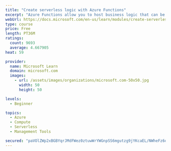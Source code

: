 ```yaml
---
title: "Create serverless logic with Azure Functions"
excerpt: "Azure Functions allow you to host business logic that can be executed without managing or provisioning server infrastructure"
webUrl: https://docs.microsoft.com/en-us/learn/modules/create-serverless-logic-with-azure-functions/
type: course
price: Free
length: PT36M
ratings:
  count: 9693
  average: 4.667905
heat: 59

provider:
  name: Microsoft Learn
  domain: microsoft.com
  images:
    - url: /assets/images/organizations/microsoft.com-50x50.jpg
      width: 50
      height: 50

levels:
  - Beginner

topics:
  - Azure
  - Compute
  - Serverless
  - Management Tools

secured: "paVOlZWp2xBGBYqrJMdFWez0ztuwWrYWGnpSS6mgutzg9jYKcaEL/NWheFz6qxlzQsiD1v7pRQmr652G3MSNouhHXyD94fUrZpgq8hhXz9omIpWL/7QdQ9167HGztGjxWqiJ4msdGatc0iuexQB0MmqIgQLFzIDcrxjhT866aVp/CuTlkAQYS0A8O86nxWfP8l7z6VMcA9AoVpkYRY525y0i2LmxvIEOAnK9k7zSn5MLIYZzbwoTBpPwUxt6QLgET5hK7UD4iqoYeI3wgYwJVDdPKtjoPGZ/zRIVCk8FKSYxyknVoQFGh949PQd2QRa0LHXeTBoRARj8/G98hmbLDnKbR14jb1fklOeLLxhs7ge7Tm+oOGKHN+JcMev79d8P9S+b16Cx6Ge8JMoQBlmtlaSZ1Lg+davi1IgGe/DMC/k=;+wXREIHW1Olvf5FHNXHgFg=="
---
```


